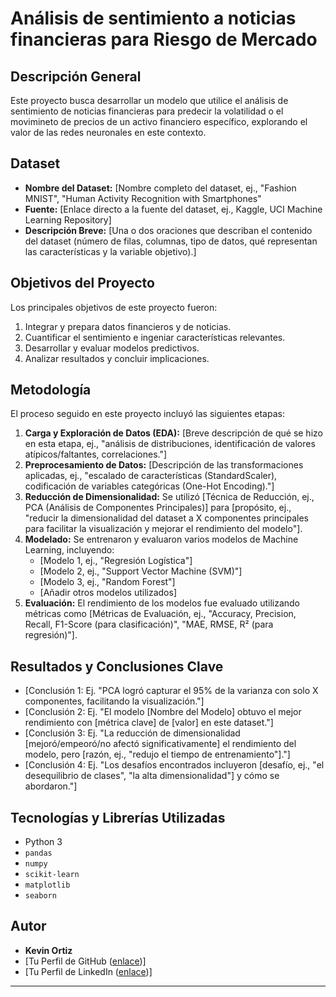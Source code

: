 # Análisis de sentimiento a noticias financieras para Riesgo de Mercado

## Descripción General

Este proyecto busca desarrollar un modelo que utilice el análisis de sentimiento de noticias financieras para predecir la volatilidad o el movimineto de precios de un activo financiero específico, explorando el valor de las redes neuronales en este contexto.

## Dataset

* **Nombre del Dataset:** [Nombre completo del dataset, ej., "Fashion MNIST", "Human Activity Recognition with Smartphones"
* **Fuente:** [Enlace directo a la fuente del dataset, ej., Kaggle, UCI Machine Learning Repository]
* **Descripción Breve:** [Una o dos oraciones que describan el contenido del dataset (número de filas, columnas, tipo de datos, qué representan las características y la variable objetivo).]

## Objetivos del Proyecto

Los principales objetivos de este proyecto fueron:

1. Integrar y prepara datos financieros y de noticias.
2. Cuantificar el sentimiento e ingeniar características relevantes.
3. Desarrollar y evaluar modelos predictivos.
4. Analizar resultados y concluir implicaciones.
   
## Metodología

El proceso seguido en este proyecto incluyó las siguientes etapas:

1.  **Carga y Exploración de Datos (EDA):** [Breve descripción de qué se hizo en esta etapa, ej., "análisis de distribuciones, identificación de valores atípicos/faltantes, correlaciones."]
2.  **Preprocesamiento de Datos:** [Descripción de las transformaciones aplicadas, ej., "escalado de características (StandardScaler), codificación de variables categóricas (One-Hot Encoding)."]
3.  **Reducción de Dimensionalidad:** Se utilizó [Técnica de Reducción, ej., PCA (Análisis de Componentes Principales)] para [propósito, ej., "reducir la dimensionalidad del dataset a X componentes principales para facilitar la visualización y mejorar el rendimiento del modelo"].
4.  **Modelado:** Se entrenaron y evaluaron varios modelos de Machine Learning, incluyendo:
    * [Modelo 1, ej., "Regresión Logística"]
    * [Modelo 2, ej., "Support Vector Machine (SVM)"]
    * [Modelo 3, ej., "Random Forest"]
    * [Añadir otros modelos utilizados]
5.  **Evaluación:** El rendimiento de los modelos fue evaluado utilizando métricas como [Métricas de Evaluación, ej., "Accuracy, Precision, Recall, F1-Score (para clasificación)", "MAE, RMSE, R² (para regresión)"].

## Resultados y Conclusiones Clave

* [Conclusión 1: Ej. "PCA logró capturar el 95% de la varianza con solo X componentes, facilitando la visualización."]
* [Conclusión 2: Ej. "El modelo [Nombre del Modelo] obtuvo el mejor rendimiento con [métrica clave] de [valor] en este dataset."]
* [Conclusión 3: Ej. "La reducción de dimensionalidad [mejoró/empeoró/no afectó significativamente] el rendimiento del modelo, pero [razón, ej., "redujo el tiempo de entrenamiento"]."]
* [Conclusión 4: Ej. "Los desafíos encontrados incluyeron [desafío, ej., "el desequilibrio de clases", "la alta dimensionalidad"] y cómo se abordaron."]

## Tecnologías y Librerías Utilizadas

* Python 3
* `pandas`
* `numpy`
* `scikit-learn`
* `matplotlib`
* `seaborn`

## Autor

* **Kevin Ortiz**
* [Tu Perfil de GitHub ([enlace](https://github.com/Kevin2558))]
* [Tu Perfil de LinkedIn ([enlace](https://www.linkedin.com/in/kevin-ortiz-collao-16376a275/))]

---
